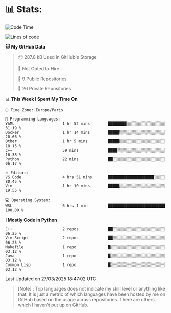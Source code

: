 

<h1>📊 Stats:</h1>

<!--START_SECTION:waka-->
![Code Time](http://img.shields.io/badge/Code%20Time-833%20hrs%2021%20mins-blue)

![Lines of code](https://img.shields.io/badge/From%20Hello%20World%20I%27ve%20Written-6.5%20million%20lines%20of%20code-blue)

**🐱 My GitHub Data** 

> 📦 287.8 kB Used in GitHub's Storage 
 > 
> 🚫 Not Opted to Hire
 > 
> 📜 9 Public Repositories 
 > 
> 🔑 26 Private Repositories 
 > 
📊 **This Week I Spent My Time On** 

```text
🕑︎ Time Zone: Europe/Paris

💬 Programming Languages: 
YAML                     1 hr 52 mins        ████████░░░░░░░░░░░░░░░░░   31.19 % 
Docker                   1 hr 14 mins        █████░░░░░░░░░░░░░░░░░░░░   20.66 % 
Other                    1 hr 5 mins         █████░░░░░░░░░░░░░░░░░░░░   18.15 % 
C++                      59 mins             ████░░░░░░░░░░░░░░░░░░░░░   16.38 % 
Python                   22 mins             ██░░░░░░░░░░░░░░░░░░░░░░░   06.17 % 

🔥 Editors: 
VS Code                  4 hrs 51 mins       ████████████████████░░░░░   80.45 % 
Vim                      1 hr 10 mins        █████░░░░░░░░░░░░░░░░░░░░   19.55 % 

💻 Operating System: 
WSL                      6 hrs 1 min         █████████████████████████   100.00 % 
```

**I Mostly Code in Python** 

```text
C++                      2 repos             ██░░░░░░░░░░░░░░░░░░░░░░░   06.25 % 
Vim Script               2 repos             ██░░░░░░░░░░░░░░░░░░░░░░░   06.25 % 
Makefile                 1 repo              █░░░░░░░░░░░░░░░░░░░░░░░░   03.12 % 
Java                     1 repo              █░░░░░░░░░░░░░░░░░░░░░░░░   03.12 % 
Common Lisp              1 repo              █░░░░░░░░░░░░░░░░░░░░░░░░   03.12 % 
```




 Last Updated on 27/03/2025 18:47:02 UTC
<!--END_SECTION:waka-->

 > [Note] : Top languages does not indicate my skill level or anything like that. It is just a metric of which languages have been hosted by me on GitHub based on the usage across repositories. There are others which I haven't put up on GitHub.</span>
